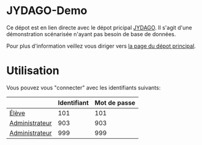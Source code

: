 # JYDAGO-Demo
Ce dépot est en lien directe avec le dépot pricipal [JYDAGO](https://github.com/florianpetiot/JYDAGO).
Il s'agit d'une démonstration scénarisée n'ayant pas besoin de base de données.

Pour plus d'information veillez vous diriger vers [la page du dépot principal](https://github.com/florianpetiot/JYDAGO).


# Utilisation
Vous pouvez vous "connecter" avec les identifiants suivants:


| | Identifiant | Mot de passe |
| --- | --- | --- |
<a href="https://florianpetiot.github.io/JYDAGO-Demo/" target="_blank">Élève</a> | 101 | 101 |
<a href="https://florianpetiot.github.io/JYDAGO-Demo/session_prof/" target="_blank">Administrateur</a> | 903 | 903 |
<a href="https://florianpetiot.github.io/JYDAGO-Demo/session_prof/" target="_blank">Administrateur</a> | 999 | 999 |